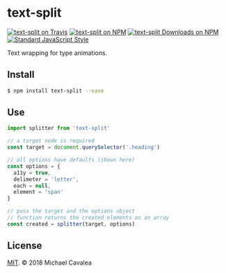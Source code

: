 # text-split

[![text-split on Travis](https://img.shields.io/travis/callmecavs/text-split.svg?style=flat-square)](https://travis-ci.org/callmecavs/text-split) [![text-split on NPM](https://img.shields.io/npm/v/text-split.svg?style=flat-square)](https://www.npmjs.com/package/text-split) [![text-split Downloads on NPM](https://img.shields.io/npm/dm/text-split.svg?style=flat-square)](https://www.npmjs.com/package/text-split) [![Standard JavaScript Style](https://img.shields.io/badge/code_style-standard-brightgreen.svg?style=flat-square)](http://standardjs.com/)

Text wrapping for type animations.

## Install

```sh
$ npm install text-split --save
```

## Use

```javascript
import splitter from 'text-split'

// a target node is required
const target = document.querySelector('.heading')

// all options have defaults (shown here)
const options = {
  a11y = true,
  delimeter = 'letter',
  each = null,
  element = 'span'
}

// pass the target and the options object
// function returns the created elements as an array
const created = splitter(target, options)
```

## License

[MIT](https://opensource.org/licenses/MIT). © 2018 Michael Cavalea
